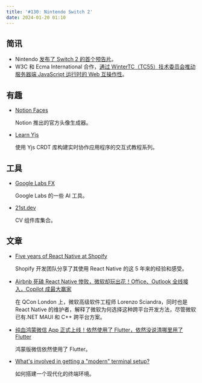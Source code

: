 ```yaml
---
title: '#130: Nintendo Switch 2'
date: 2024-01-20 01:10
---
```




## 简讯

- Nintendo [发布了 Switch 2 的首个预告片](https://www.youtube.com/watch?v=itpcsQQvgAQ)。
- W3C 和 Ecma International 合作，[通过 WinterTC（TC55）技术委员会推动服务器端 JavaScript 运行时的 Web 互操作性](https://www.w3.org/blog/2025/collaborating-across-w3c-and-ecma-for-web-interoperable-server-runtimes-through-wintertc/)。

## 有趣

- [Notion Faces](https://faces.notion.com/)
  
    Notion 推出的官方头像生成器。
    
- [Learn Yjs](https://learn.yjs.dev/)
  
    使用 Yjs CRDT 库构建实时协作应用程序的交互式教程系列。
    

## 工具

- [Google Labs FX](https://labs.google/fx/zh)
  
    Google Labs 的一些 AI 工具。
    
- [21st.dev](https://21st.dev/)
  
    CV 组件库集合。
    

## 文章

- [Five years of React Native at Shopify](https://shopify.engineering/five-years-of-react-native-at-shopify)
  
    Shopify 开发团队分享了其使用 React Native 的这 5 年来的经验和感受。
    
- [Airbnb 死磕 React Native 惨败，微软却玩出花！Office、Outlook 全线接入，Copilot 成最大赢家](https://www.infoq.cn/article/gOLvJbwzifaSrYOIk3cD)
  
    在 QCon London 上，微软高级软件工程师 Lorenzo Sciandra，同时也是 React Native 的维护者，解释了微软为何选择这种跨平台开发方法，尽管微软已有.NET MAUI 和 C++ 跨平台方案。
    
- [纯血鸿蒙微信 App 正式上线！依然使用了 Flutter，依然没说清哪里用了 Flutter](https://www.infoq.cn/article/dZk6S3uFAyTRpvRDkOBI)
  
    鸿蒙版微信依然使用了 Flutter。
    
- [What's involved in getting a "modern" terminal setup?](https://jvns.ca/blog/2025/01/11/getting-a-modern-terminal-setup/)
  
    如何搭建一个现代化的终端环境。